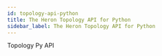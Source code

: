 ```yaml
---
id: topology-api-python
title: The Heron Topology API for Python
sidebar_label: The Heron Topology API for Python
---
```


Topology Py API
